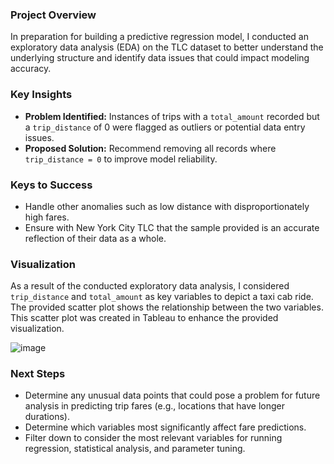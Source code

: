 ### Project Overview
In preparation for building a predictive regression model, I conducted an exploratory data analysis (EDA) on the TLC dataset to better understand the underlying structure and identify data issues that could impact modeling accuracy.

### Key Insights
- **Problem Identified:** Instances of trips with a `total_amount` recorded but a `trip_distance` of 0 were flagged as outliers or potential data entry issues.
- **Proposed Solution:** Recommend removing all records where `trip_distance = 0` to improve model reliability.

### Keys to Success
- Handle other anomalies such as low distance with disproportionately high fares.
- Ensure with New York City TLC that the sample provided is an accurate reflection of their data as a whole.

### Visualization
As a result of the conducted exploratory data analysis, I considered `trip_distance` and `total_amount` as key variables to depict a taxi cab ride. The provided scatter plot shows the relationship between the two variables. This scatter plot was created in Tableau to enhance the provided visualization.

![image](https://github.com/user-attachments/assets/5c90f243-ab69-4c00-9456-ad5d9d8f0e32)


### Next Steps
- Determine any unusual data points that could pose a problem for future analysis in predicting trip fares (e.g., locations that have longer durations).
- Determine which variables most significantly affect fare predictions.
- Filter down to consider the most relevant variables for running regression, statistical analysis, and parameter tuning.
